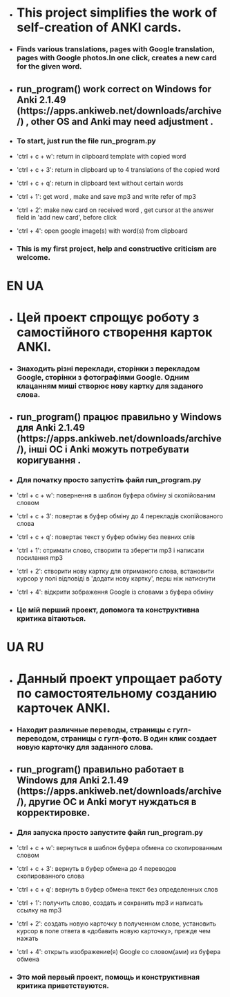 * <h1> This project simplifies the work of self-creation of ANKI cards.</h1>

*  <h3>Finds various translations, pages with Google translation, pages with Google photos.In one click, creates a new card for the given word.</h2>

* <h2>run_program() work correct on Windows for Anki 2.1.49 (https://apps.ankiweb.net/downloads/archive/) ,
  other OS and Anki may need adjustment .</h3>

* <h3>To start, just run the file run_program.py</h3>
*  'ctrl + c + w':  return in clipboard template with copied word
*  'ctrl + c + 3':  return in clipboard up to 4 translations of the copied word
*  'ctrl + c + q':  return in clipboard text without certain words
*  'ctrl + 1':  get word , make and save mp3 and write refer of mp3
*  'ctrl + 2': make new card on received word , get cursor at the answer field in 'add new card', before click
*  'ctrl + 4':  open google image(s) with word(s) from clipboard

* <h3>This is my first project, help and constructive criticism are welcome.</h3>

<h1>EN UA</h1>

* <h1> Цей проект спрощує роботу з самостійного створення карток ANKI.</h1>

* <h3>Знаходить різні переклади, сторінки з перекладом Google, сторінки з фотографіями Google. Одним клацанням миші створює нову картку для заданого слова.</h2>

* <h2>run_program() працює правильно у Windows для Anki 2.1.49 (https://apps.ankiweb.net/downloads/archive/),
   інші ОС і Anki можуть потребувати коригування .</h3>

* <h3>Для початку просто запустіть файл run_program.py</h3>
* 'ctrl + c + w': повернення в шаблон буфера обміну зі скопійованим словом
* 'ctrl + c + 3': повертає в буфер обміну до 4 перекладів скопійованого слова
* 'ctrl + c + q': повертає текст у буфер обміну без певних слів
* 'ctrl + 1': отримати слово, створити та зберегти mp3 і написати посилання mp3
* 'ctrl + 2': створити нову картку для отриманого слова, встановити курсор у полі відповіді в 'додати нову картку', перш ніж натиснути
* 'ctrl + 4': відкрити зображення Google із словами з буфера обміну

* <h3>Це мій перший проект, допомога та конструктивна критика вітаються.</h3>

<h1>UA RU</h1>

* <h1>Данный проект упрощает работу по самостоятельному созданию карточек ANKI.</h1>

* <h3>Находит различные переводы, страницы с гугл-переводом, страницы с гугл-фото. В один клик создает новую карточку для заданного слова.</h2>

* <h2>run_program() правильно работает в Windows для Anki 2.1.49 (https://apps.ankiweb.net/downloads/archive/),
   другие ОС и Anki могут нуждаться в корректировке.</h3>

* <h3>Для запуска просто запустите файл run_program.py</h3>
* 'ctrl + c + w': вернуться в шаблон буфера обмена со скопированным словом
* 'ctrl + c + 3': вернуть в буфер обмена до 4 переводов скопированного слова
* 'ctrl + c + q': вернуть в буфер обмена текст без определенных слов
* 'ctrl + 1': получить слово, создать и сохранить mp3 и написать ссылку на mp3
* 'ctrl + 2': создать новую карточку в полученном слове, установить курсор в поле ответа в «добавить новую карточку», прежде чем нажать
* 'ctrl + 4': открыть изображение(я) Google со словом(ами) из буфера обмена

* <h3>Это мой первый проект, помощь и конструктивная критика приветствуются.</h3>
